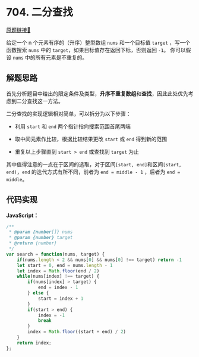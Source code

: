 # 704. 二分查找
[原题链接🔗](https://leetcode-cn.com/problems/binary-search/)  

给定一个 n 个元素有序的（升序）整型数组 `nums` 和一个目标值 `target` ，写一个函数搜索 `nums` 中的 `target`，如果目标值存在返回下标，否则返回 `-1`。
你可以假设 `nums` 中的所有元素是不重复的。

## 解题思路
首先分析题目中给出的限定条件及类型，**升序不重复数组**和**查找**，因此此处优先考虑到二分查找这一方法。

二分查找的实现逻辑相对简单，可以拆分为以下步骤：

- 利用 `start` 和 `end` 两个指针指向搜索范围首尾两端

- 取中间元素作比较，根据比较结果更改 `start` 或 `end` 得到新的范围

- 重复以上步骤直到 `start > end` 或查找到 `target` 为止

其中值得注意的一点在于区间的选取，对于区间`[start, end]`和区间`[start, end)`，`end` 的迭代方式有所不同，前者为 `end = middle - 1` ，后者为 `end = middle`。

## 代码实现
**JavaScript：**
```javascript
/**
 * @param {number[]} nums
 * @param {number} target
 * @return {number}
 */
var search = function(nums, target) {
    if(nums.length < 2 && nums[0] && nums[0] !== target) return -1
    let start = 0, end = nums.length - 1
    let index = Math.floor(end / 2)
    while(nums[index] !== target) {
        if(nums[index] > target) {
            end = index - 1
        } else {
            start = index + 1
        }
        if(start > end) {
            index = -1
            break
        }
        index = Math.floor((start + end) / 2)
    }
    return index;
};
```